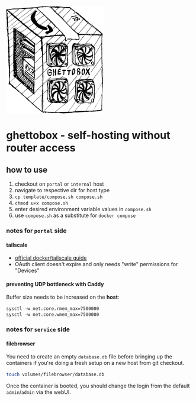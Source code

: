 ![gb_logo](./img/ghettobox.png)

# ghettobox - self-hosting without router access
## how to use
1. checkout on `portal` or `internal` host
2. navigate to respective dir for host type
3. `cp template/compose.sh compose.sh`
4. `chmod u+x compose.sh`
5. enter desired environment variable values in `compose.sh`
6. use `compose.sh` as a substitute for `docker compose`

### notes for `portal` side
#### tailscale
- [official docker/tailscale guide](https://tailscale.com/blog/docker-tailscale-guide)
- OAuth client doesn't expire and only needs "write" permissions for "Devices"
#### preventing UDP bottleneck with Caddy
Buffer size needs to be increased on the **host**:
```
sysctl -w net.core.rmem_max=7500000
sysctl -w net.core.wmem_max=7500000
```

### notes for `service` side
#### filebrowser
You need to create an empty `database.db` file before bringing up the containers
if you're doing a fresh setup on a new host from git checkout.
```sh
touch volumes/filebrowser/database.db
```

Once the container is booted, you should change the login from the default 
`admin`/`admin` via the webUI.